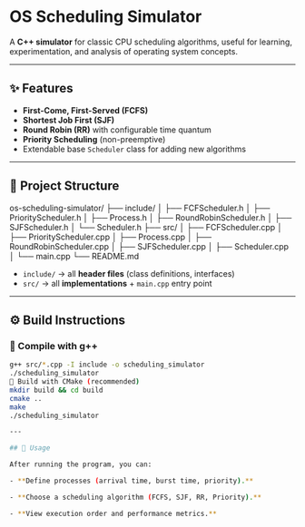 # OS Scheduling Simulator  

A **C++ simulator** for classic CPU scheduling algorithms, useful for learning, experimentation, and analysis of operating system concepts.  

---

## ✨ Features  
- **First-Come, First-Served (FCFS)**  
- **Shortest Job First (SJF)**  
- **Round Robin (RR)** with configurable time quantum  
- **Priority Scheduling** (non-preemptive)  
- Extendable base `Scheduler` class for adding new algorithms  

---

## 📂 Project Structure  
os-scheduling-simulator/
├── include/
│ ├── FCFScheduler.h
│ ├── PriorityScheduler.h
│ ├── Process.h
│ ├── RoundRobinScheduler.h
│ ├── SJFScheduler.h
│ └── Scheduler.h
├── src/
│ ├── FCFScheduler.cpp
│ ├── PriorityScheduler.cpp
│ ├── Process.cpp
│ ├── RoundRobinScheduler.cpp
│ ├── SJFScheduler.cpp
│ ├── Scheduler.cpp
│ └── main.cpp
└── README.md

- `include/` → all **header files** (class definitions, interfaces)  
- `src/` → all **implementations** + `main.cpp` entry point  

---

## ⚙️ Build Instructions  

### 🔹 Compile with g++  
```bash
g++ src/*.cpp -I include -o scheduling_simulator
./scheduling_simulator
🔹 Build with CMake (recommended)
mkdir build && cd build
cmake ..
make
./scheduling_simulator

---

## 🚀 Usage

After running the program, you can:

- **Define processes (arrival time, burst time, priority).**

- **Choose a scheduling algorithm (FCFS, SJF, RR, Priority).**

- **View execution order and performance metrics.**
